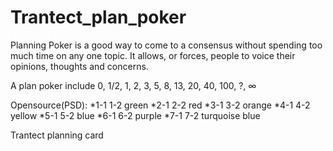 Trantect_plan_poker
======================
Planning Poker is a good way to come to a consensus without spending too much time on any one topic. It allows, or forces, people to voice their opinions, thoughts and concerns.

A  plan poker include 0, 1/2, 1, 2, 3, 5, 8, 13, 20, 40, 100, ?, ∞

Opensource(PSD):
*1-1 1-2 green
*2-1 2-2 red
*3-1 3-2 orange
*4-1 4-2 yellow
*5-1 5-2 blue
*6-1 6-2 purple
*7-1 7-2 turquoise blue

Trantect planning card
